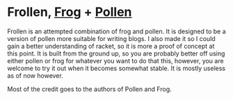 # Frollen, [Frog](https://docs.racket-lang.org/frog/index.html) + [Pollen](http://docs.racket-lang.org/pollen/)

Frollen is an attempted combination of frog and pollen.  It is designed to be a version of pollen more suitable for writing blogs.  I also made it so I could gain a better understanding of racket, so it is more a proof of concept at this point.  It is built from the ground up, so you are probably better off using either pollen or frog for whatever you want to do that this, however, you are welcome to try it out when it becomes somewhat stable.  It is mostly useless as of now however.

Most of the credit goes to the authors of Pollen and Frog.
